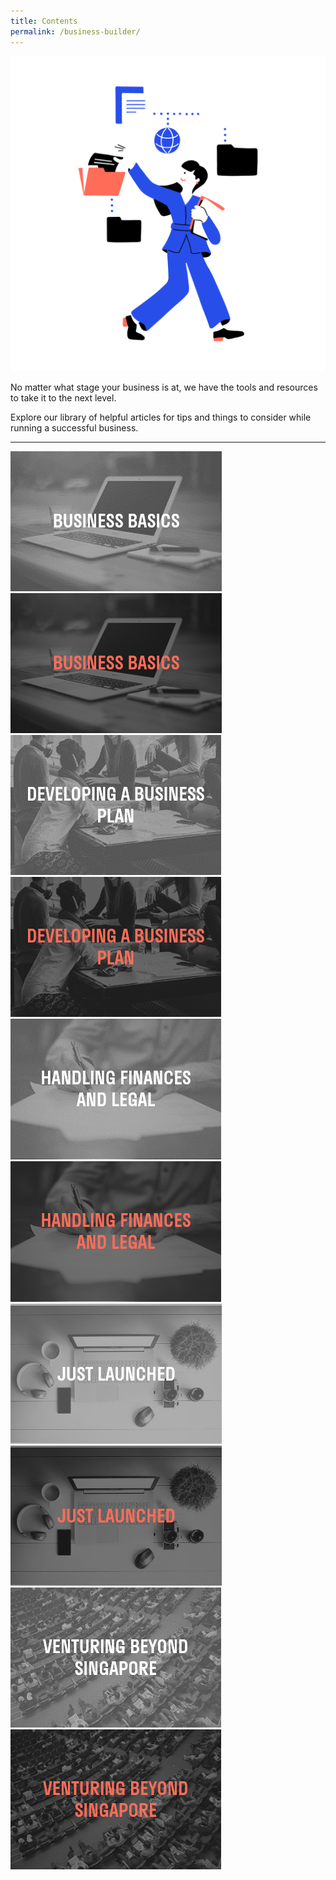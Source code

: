 ```yaml
---
title: Contents
permalink: /business-builder/
---
```

<img src="/images/icons/Database-01.png" style="width:600px">

No matter what stage your business is at, we have the tools and resources to take it to the next level.

Explore our library of helpful articles for tips and things to consider while running a successful business.

<hr>

<div class="row is-multiline">
	 <a href="/business-builder/getting-started/introduction">
    <div class="one-third-column">
			<img src="/images/businessbasicsgray.png">
			 <div class="middle">
				 <img src="/images/businessbasicsorange.png">
			</div>
			</div>
			</a>
	<a href="/business-builder/business-plan/test">
    <div class="one-third-column">
			<img src="/images/devbusinessplangray.png">
				<div class="middle">
				 <img src="/images/devbusinessplanorange.png">
			</div>
   </div>
	</a>
	<a href="/business-builder/financial-and-legal/test">
    <div class="one-third-column">
							<img src="/images/financeslegalgray.png">
			 <div class="middle">
				 <img src="/images/financeslegalorange.png">
			</div>
   </div>
	</a>
</div>

<div class="row is-multiline">
   <a href="/business-builder/launched-and-stay-on-course/test/">
		 <div class="one-third-column">
							<img src="/images/justlaunchedgray.png">
				 <div class="middle">
				 <img src="/images/justlaunchedorange.png">
			</div>
   </div>
		 </a>
	 <a href="/business-builder/venturing-beyond-sg/test/">
    <div class="one-third-column">
							<img src="/images/venturingbeyondgray.png">
			 <div class="middle">
				 <img src="/images/venturingbeyondorange.png">
			</div>
			</div>
		 </a>
</div>